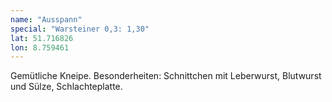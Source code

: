 ```yaml
---
name: "Ausspann"
special: "Warsteiner 0,3: 1,30"
lat: 51.716826
lon: 8.759461
---
```

Gemütliche Kneipe. Besonderheiten: Schnittchen mit Leberwurst, Blutwurst und Sülze, Schlachteplatte.
